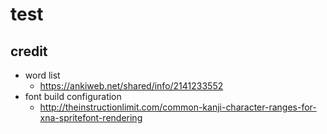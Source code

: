 # test



## credit
- word list
  - https://ankiweb.net/shared/info/2141233552
- font build configuration
  - http://theinstructionlimit.com/common-kanji-character-ranges-for-xna-spritefont-rendering